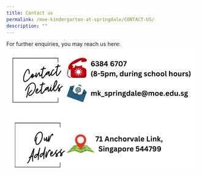 ```yaml
---
title: Contact us
permalink: /moe-kindergarten-at-springdale/CONTACT-US/
description: ""
---
```


For further enquiries, you may reach us here:
![](/images/MK%20Contact%20Details.png)